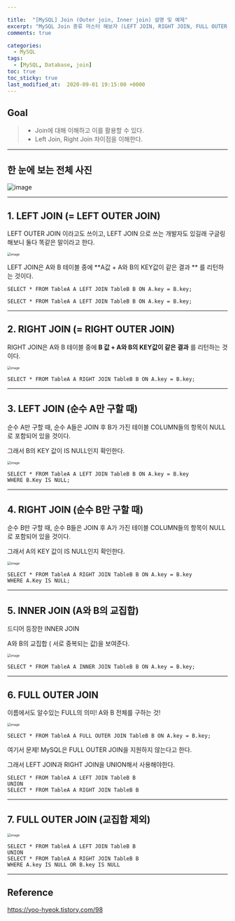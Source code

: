```yaml
---

title:  "[MySQL] Join (Outer join, Inner join) 설명 및 예제"
excerpt: "MySQL Join 종류 마스터 해보자 (LEFT JOIN, RIGHT JOIN, FULL OUTER JOIN)"
comments: true

categories:
  - MySQL
tags: 
  - [MySQL, Database, join]
toc: true
toc_sticky: true
last_modified_at:  2020-09-01 19:15:00 +0000
---
```


## Goal

> - Join에 대해 이해하고 이를 활용할 수 있다. 
> - Left Join, Right Join 차이점을 이해한다. 

---

## 한 눈에 보는 전체 사진

![image](https://user-images.githubusercontent.com/32683894/91840106-1d099d00-ec8b-11ea-87d0-248be6b55a46.png)



---

## 1. LEFT JOIN (= LEFT OUTER JOIN)

LEFT OUTER JOIN 이라고도 쓰이고, LEFT JOIN 으로 쓰는 개발자도 있길래 구글링해보니 둘다 똑같은 말이라고 한다. 

<img src="https://user-images.githubusercontent.com/32683894/91832062-da8e9300-ec7f-11ea-9c24-b4176ecbfc87.png" alt="image" style="zoom:50%;" />

LEFT JOIN은 A와 B 테이블 중에  **A값 + A와 B의 KEY값이 같은 결과 ** 를 리턴하는 것이다. 

```mysql
SELECT * FROM TableA A LEFT JOIN TableB B ON A.key = B.key;
```

```mysql
SELECT * FROM TableA A LEFT JOIN TableB B ON A.key = B.key;
```



---

## 2. RIGHT JOIN (= RIGHT OUTER JOIN)

RIGHT JOIN은 A와 B 테이블 중에 **B 값 + A와 B의 KEY값이 같은 결과** 를 리턴하는 것이다.

<img src="https://user-images.githubusercontent.com/32683894/91833819-26dad280-ec82-11ea-9256-18181ddc96a0.png" alt="image" style="zoom:50%;" />

```mysql
SELECT * FROM TableA A RIGHT JOIN TableB B ON A.key = B.key;
```



---

## 3. LEFT JOIN (순수 A만 구할 때)

순수 A만 구할 때, 순수 A들은 JOIN 후 B가 가진 테이블 COLUMN들의 항목이 NULL로 포함되어 있을 것이다. 

그래서 B의 KEY 값이 IS NULL인지 확인한다.

<img src="https://user-images.githubusercontent.com/32683894/91834764-6eae2980-ec83-11ea-8745-cb69161157d5.png" alt="image" style="zoom:50%;" />

```mysql
SELECT * FROM TableA A LEFT JOIN TableB B ON A.key = B.key
WHERE B.Key IS NULL;
```



---

## 4. RIGHT JOIN (순수 B만 구할 때)

순수 B만 구할 때, 순수 B들은 JOIN 후 A가 가진 테이블 COLUMN들의 항목이 NULL로 포함되어 있을 것이다. 

그래서 A의 KEY 값이 IS NULL인지 확인한다.

<img src="https://user-images.githubusercontent.com/32683894/91834237-b97b7180-ec82-11ea-816d-54e44706ae49.png" alt="image" style="zoom:50%;" />

```mysql
SELECT * FROM TableA A RIGHT JOIN TableB B ON A.key = B.key
WHERE A.Key IS NULL;
```

---

## 5. INNER JOIN (A와 B의 교집합)

드디어 등장한 INNER JOIN 

A와 B의 교집합 ( 서로 중복되는 값)을 보여준다. 

<img src="https://user-images.githubusercontent.com/32683894/91835533-7de1a700-ec84-11ea-9435-2d0c66b2ed5d.png" alt="image" style="zoom:50%;" />

```mysql
SELECT * FROM TableA A INNER JOIN TableB B ON A.key = B.key;
```

---

## 6. FULL OUTER JOIN

이름에서도 알수있는 FULL의 의미! A와 B 전체를 구하는 것!

<img src="https://user-images.githubusercontent.com/32683894/91835803-d87b0300-ec84-11ea-984e-7abea0d1568c.png" alt="image" style="zoom:50%;" />

```mysql
SELECT * FROM TableA A FULL OUTER JOIN TableB B ON A.key = B.key;
```



여기서 문제! MySQL은 FULL OUTER JOIN을 지원하지 않는다고 한다.

그래서 LEFT JOIN과 RIGHT JOIN을 UNION해서 사용해야한다.

```mysql
SELECT * FROM TableA A LEFT JOIN TableB B 
UNION
SELECT * FROM TableA A RIGHT JOIN TableB B
```

---

## 7. FULL OUTER JOIN (교집합 제외)

<img src="https://user-images.githubusercontent.com/32683894/91838564-ae2b4480-ec88-11ea-93e9-7fc17b8962ca.png" alt="image" style="zoom:50%;" />

```mysql
SELECT * FROM TableA A LEFT JOIN TableB B 
UNION
SELECT * FROM TableA A RIGHT JOIN TableB B
WHERE A.key IS NULL OR B.key IS NULL
```



---

## Reference

https://yoo-hyeok.tistory.com/98



